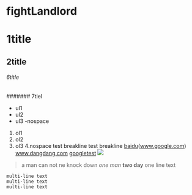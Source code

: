 fightLandlord
=============

# 1title
## 2title
###### 6title
####### 7tiel

- ul1
- ul2
- ul3
-nospace
1. ol1
2. ol2
3. ol3
4.nospace
test breakline
test breakline
[baidu](www.baidu.com)(www.google.com) www.dangdang.com
[google](http://www.google.com)[test](www.baidu.com)
![](http://ww4.sinaimg.cn/bmiddle/aa397b7fjw1dzplsgpdw5j.jpg)
> a man can not ne knock down
*one man* **two day**
    one line text

    multi-line text
    multi-line text
    multi-line text
    
